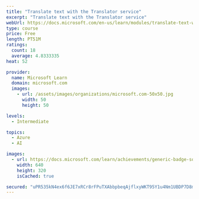 ```yaml
---
title: "Translate text with the Translator service"
excerpt: "Translate text with the Translator service"
webUrl: https://docs.microsoft.com/en-us/learn/modules/translate-text-with-translator-service/
type: course
price: Free
length: PT51M
ratings:
  count: 18
  average: 4.8333335
heat: 52

provider:
  name: Microsoft Learn
  domain: microsoft.com
  images:
    - url: /assets/images/organizations/microsoft.com-50x50.jpg
      width: 50
      height: 50

levels:
  - Intermediate

topics:
  - Azure
  - AI

images:
  - url: https://docs.microsoft.com/learn/achievements/generic-badge-social.png
    width: 640
    height: 320
    isCached: true

secured: "uPR535kN4ex6f6JE7xRCr8rFPuTXAbbpbeqAjflxyWKT95Y1u4Nm1UBDP7D8mQ+EzHXl1m64kKF4Ofy7v9Cq76iJdk0ygDffYnU1nQgo3jwyM3QakUQni9lNhuBJ1JfDv9oRs3lxh5DF82wsep1ViLFNdyiWZcl/amtFkEtkfCHb3koLIbfZfL9undaIWKj8WDGj0w3iZ20cRehRISj9esI7lmbA1Hu+L/w5KFeFCv4+EzcpuFK9wqvn0J25Cd8f7h4t7sGw71XyxvC4dlS/3ESAsLi1N5+jyk0lfkpQbOsgU7Y/AD0O3vOFUc+Fu5JzFt9Okyr/Tk1TpJSJ192dwlTWc1FE0Eou4xOhSJvypTgzy8SKKjfbK1iFB0VPOO4zO/axg+cmzVwJWSgzoybPGKTjmztx8gnVIn8NewTtnqQ=;xfo15MQVL51xt5J0/ZSTdg=="
---
```


